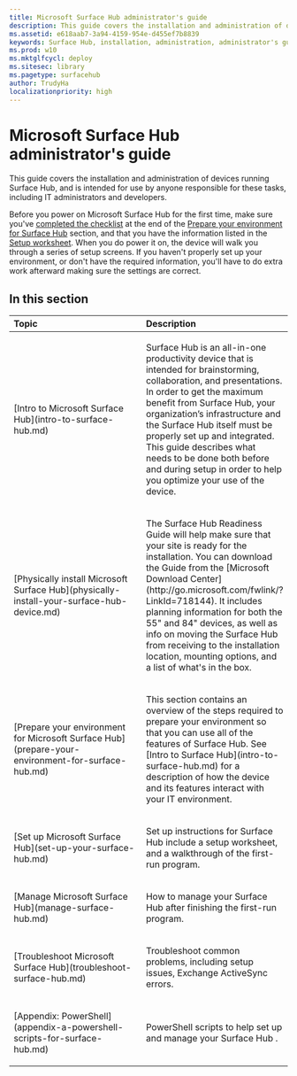 ```yaml
---
title: Microsoft Surface Hub administrator's guide
description: This guide covers the installation and administration of devices running Surface Hub, and is intended for use by anyone responsible for these tasks, including IT administrators and developers.
ms.assetid: e618aab7-3a94-4159-954e-d455ef7b8839
keywords: Surface Hub, installation, administration, administrator's guide
ms.prod: w10
ms.mktglfcycl: deploy
ms.sitesec: library
ms.pagetype: surfacehub
author: TrudyHa
localizationpriority: high
---
```


# Microsoft Surface Hub administrator's guide


This guide covers the installation and administration of devices running Surface Hub, and is intended for use by anyone responsible for these tasks, including IT administrators and developers.

Before you power on Microsoft Surface Hub for the first time, make sure you've [completed the checklist](prepare-your-environment-for-surface-hub.md#prepare-checklist) at the end of the [Prepare your environment for Surface Hub](prepare-your-environment-for-surface-hub.md) section, and that you have the information listed in the [Setup worksheet](setup-worksheet-surface-hub.md). When you do power it on, the device will walk you through a series of setup screens. If you haven't properly set up your environment, or don't have the required information, you'll have to do extra work afterward making sure the settings are correct.

## In this section


<table>
<colgroup>
<col width="50%" />
<col width="50%" />
</colgroup>
<thead>
<tr class="header">
<th align="left">Topic</th>
<th align="left">Description</th>
</tr>
</thead>
<tbody>
<tr class="odd">
<td align="left"><p>[Intro to Microsoft Surface Hub](intro-to-surface-hub.md)</p></td>
<td align="left"><p>Surface Hub is an all-in-one productivity device that is intended for brainstorming, collaboration, and presentations. In order to get the maximum benefit from Surface Hub, your organization’s infrastructure and the Surface Hub itself must be properly set up and integrated. This guide describes what needs to be done both before and during setup in order to help you optimize your use of the device.</p></td>
</tr>
<tr class="even">
<td align="left"><p>[Physically install Microsoft Surface Hub](physically-install-your-surface-hub-device.md)</p></td>
<td align="left"><p>The Surface Hub Readiness Guide will help make sure that your site is ready for the installation. You can download the Guide from the [Microsoft Download Center](http://go.microsoft.com/fwlink/?LinkId=718144). It includes planning information for both the 55&quot; and 84&quot; devices, as well as info on moving the Surface Hub from receiving to the installation location, mounting options, and a list of what's in the box.</p></td>
</tr>
<tr class="odd">
<td align="left"><p>[Prepare your environment for Microsoft Surface Hub](prepare-your-environment-for-surface-hub.md)</p></td>
<td align="left"><p>This section contains an overview of the steps required to prepare your environment so that you can use all of the features of Surface Hub. See [Intro to Surface Hub](intro-to-surface-hub.md) for a description of how the device and its features interact with your IT environment.</p></td>
</tr>
<tr class="even">
<td align="left"><p>[Set up Microsoft Surface Hub](set-up-your-surface-hub.md)</p></td>
<td align="left"><p>Set up instructions for Surface Hub include a setup worksheet, and a walkthrough of the first-run program.</p></td>
</tr>
<tr class="odd">
<td align="left"><p>[Manage Microsoft Surface Hub](manage-surface-hub.md)</p></td>
<td align="left"><p>How to manage your Surface Hub after finishing the first-run program.</p></td>
</tr>
<tr class="even">
<td align="left"><p>[Troubleshoot Microsoft Surface Hub](troubleshoot-surface-hub.md)</p></td>
<td align="left"><p>Troubleshoot common problems, including setup issues, Exchange ActiveSync errors.</p></td>
</tr>
<tr class="odd">
<td align="left"><p>[Appendix: PowerShell](appendix-a-powershell-scripts-for-surface-hub.md)</p></td>
<td align="left"><p>PowerShell scripts to help set up and manage your Surface Hub .</p></td>
</tr>
</tbody>
</table>

 

 

 





